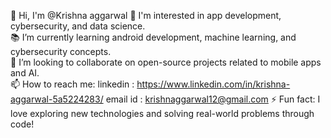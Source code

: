 👋 Hi, I'm @Krishna aggarwal 
🚀 I'm interested in app development, cybersecurity, and data science.  
📚 I’m currently learning android development, machine learning, and cybersecurity concepts.  
🤝 I’m looking to collaborate on open-source projects related to mobile apps and AI.  
📫 How to reach me: linkedin : https://www.linkedin.com/in/krishna-aggarwal-5a5224283/  email id : krishnaggarwal12@gmail.com
⚡ Fun fact: I love exploring new technologies and solving real-world problems through code!  

